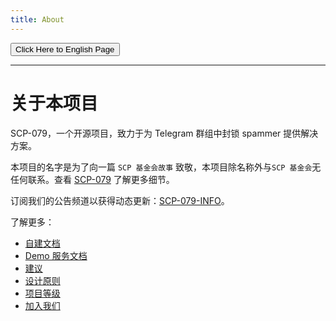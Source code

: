 ```yaml
---
title: About
---
```


<link rel="stylesheet" href="/css/chinese.css">
<button onmouseover="PlaySound('totop1')" onmouseout="StopSound('totop1')" onclick="window.location.href = '/about/';" class="en">Click Here to English Page</button>

---

# 关于本项目

SCP-079，一个开源项目，致力于为 Telegram 群组中封锁 spammer 提供解决方案。

本项目的名字是为了向一篇 `SCP 基金会故事` 致敬，本项目除名称外与`SCP 基金会`无任何联系。查看 [SCP-079](http://www.scp-wiki.net/scp-079) 了解更多细节。

订阅我们的公告频道以获得动态更新：[SCP-079-INFO](https://t.me/SCP_079_INFO)。

了解更多：

- [自建文档](https://docs.scp-079.org)
- [Demo 服务文档](/readme/)
- [建议](/suggestions-zh/)
- [设计原则](/principles-zh/)
- [项目等级](/classes-zh/)
- [加入我们](/help-zh/)

<audio src="/audio/page/about.ogg" autoplay></audio>
